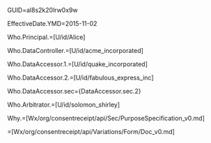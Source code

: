 GUID=al8s2k20lrw0x9w

EffectiveDate.YMD=2015-11-02

Who.Principal.=[U/id/Alice]

Who.DataController.=[U/id/acme_incorporated]

Who.DataAccessor.1.=[U/id/quake_incorporated]

Who.DataAccessor.2.=[U/id/fabulous_express_inc]

Who.DataAccessor.sec={DataAccessor.sec.2}

Who.Arbitrator.=[U/id/solomon_shirley]

Why.=[Wx/org/consentreceipt/api/Sec/PurposeSpecification_v0.md]

=[Wx/org/consentreceipt/api/Variations/Form/Doc_v0.md]